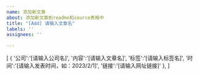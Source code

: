 ```yaml
---
name: 添加新文章
about: 添加新文章到readme和source表格中
title: "[Add] 请输入文章名"
labels: ''
assignees: ''

---
```

[
{
'公司':'[请输入公司名]',
'内容':'[请输入文章名]',
'标签':'[请输入标签名]',
'时间':'[请输入发表时间，如：2023/2/1]',
'链接':'[请输入网址链接]'
},
]
